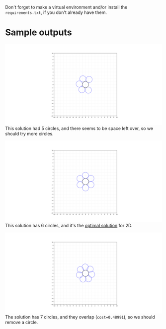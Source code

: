 Don't forget to make a virtual environment and/or install the `requirements.txt`, if you don't already have them.
# Sample outputs
![5 circles](https://github.com/cateatingpancakes/circles/blob/main/outputs/5circles.png)
This solution had 5 circles, and there seems to be space left over, so we should try more circles.

![6 circles](https://github.com/cateatingpancakes/circles/blob/main/outputs/6circles.png)
This solution has 6 circles, and it's the [optimal solution](https://en.wikipedia.org/wiki/Kissing_number#Known_greatest_kissing_numbers) for 2D.

![7 circles](https://github.com/cateatingpancakes/circles/blob/main/outputs/7circles.png)
The solution has 7 circles, and they overlap (`cost=0.48991`), so we should remove a circle.
